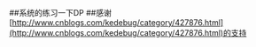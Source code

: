 ##系统的练习一下DP
##感谢 [http://www.cnblogs.com/kedebug/category/427876.html](http://www.cnblogs.com/kedebug/category/427876.html)的支持
